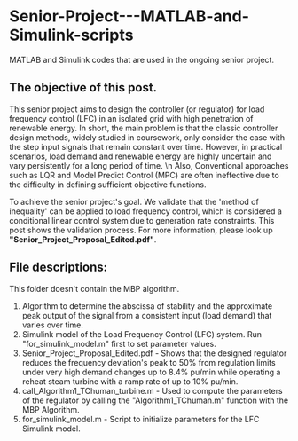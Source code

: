 # Senior-Project---MATLAB-and-Simulink-scripts
MATLAB and Simulink codes that are used in the ongoing senior project.

## The objective of this post.
This senior project aims to design the controller (or regulator) for load frequency control (LFC) in an isolated grid with high penetration of renewable energy.
In short, the main problem is that the classic controller design methods, widely studied in coursework, only consider the case with the step input signals that remain constant over time.
However, in practical scenarios, load demand and renewable energy are highly uncertain and vary persistently for a long period of time. \n
Also, Conventional approaches such as LQR and Model Predict Control (MPC) are often ineffective due to the difficulty in defining sufficient objective functions.

To achieve the senior project's goal. We validate that the 'method of inequality' can be applied to load frequency control, which is considered a conditional linear control system due to generation rate constraints.
This post shows the validation process. For more information, please look up **"Senior_Project_Proposal_Edited.pdf"**.


## File descriptions:
This folder doesn't contain the MBP algorithm.
1. Algorithm to determine the abscissa of stability and the approximate peak output of the signal from a consistent input (load demand) that varies over time.
2. Simulink model of the Load Frequency Control (LFC) system. Run "for_simulink_model.m" first to set parameter values.
3. Senior_Project_Proposal_Edited.pdf - Shows that the designed regulator reduces the frequency deviation's peak to 50% from regulation limits under very high demand changes up to 8.4% pu/min while operating a reheat steam turbine with a ramp rate of up to 10% pu/min.
4. call_Algorithm1_TChuman_turbine.m - Used to compute the parameters of the regulator by calling the "Algorithm1_TChuman.m" function with the MBP Algorithm.
5. for_simulink_model.m - Script to initialize parameters for the LFC Simulink model.
